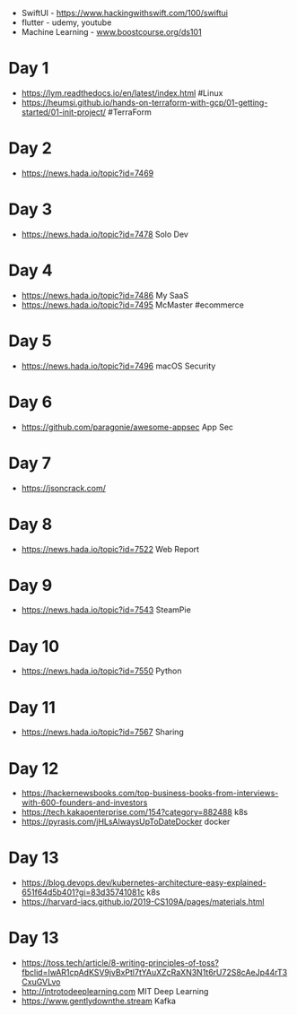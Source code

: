 
* SwiftUI - https://www.hackingwithswift.com/100/swiftui
* flutter - udemy, youtube
* Machine Learning - www.boostcourse.org/ds101

# Day 1
* https://lym.readthedocs.io/en/latest/index.html #Linux
* https://heumsi.github.io/hands-on-terraform-with-gcp/01-getting-started/01-init-project/ #TerraForm

# Day 2
* https://news.hada.io/topic?id=7469

# Day 3
* https://news.hada.io/topic?id=7478 Solo Dev

# Day 4
* https://news.hada.io/topic?id=7486 My SaaS
* https://news.hada.io/topic?id=7495 McMaster #ecommerce

# Day 5
* https://news.hada.io/topic?id=7496 macOS Security

# Day 6
* https://github.com/paragonie/awesome-appsec App Sec

# Day 7
* https://jsoncrack.com/ 

# Day 8
* https://news.hada.io/topic?id=7522 Web Report

# Day 9
* https://news.hada.io/topic?id=7543 SteamPie

# Day 10
* https://news.hada.io/topic?id=7550 Python

# Day 11
* https://news.hada.io/topic?id=7567 Sharing

# Day 12
* https://hackernewsbooks.com/top-business-books-from-interviews-with-600-founders-and-investors
* https://tech.kakaoenterprise.com/154?category=882488 k8s
* https://pyrasis.com/jHLsAlwaysUpToDateDocker docker

# Day 13
* https://blog.devops.dev/kubernetes-architecture-easy-explained-651f64d5b401?gi=83d35741081c k8s
* https://harvard-iacs.github.io/2019-CS109A/pages/materials.html

# Day 13
* https://toss.tech/article/8-writing-principles-of-toss?fbclid=IwAR1cpAdKSV9jvBxPtl7tYAuXZcRaXN3N1t6rU72S8cAeJp44rT3CxuGVLvo 
* http://introtodeeplearning.com MIT Deep Learning
* https://www.gentlydownthe.stream Kafka
